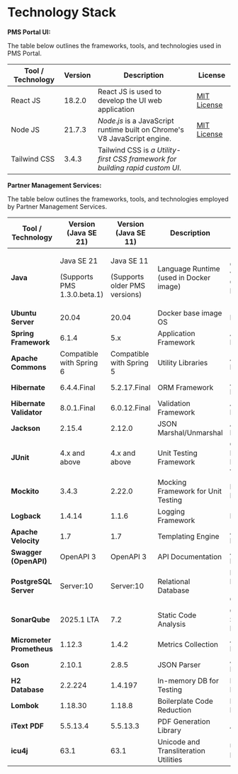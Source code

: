 # Technology Stack

**PMS Portal UI:**

The table below outlines the frameworks, tools, and technologies used in PMS Portal.

| Tool / Technology | Version | Description                                                                   | License                                                             |
| ----------------- | ------- | ----------------------------------------------------------------------------- | ------------------------------------------------------------------- |
| React JS          | 18.2.0  | React JS is used to develop the UI web application                            | [MIT License](https://github.com/angular/angular/blob/main/LICENSE) |
| Node JS           | 21.7.3  | _Node_._js_ is a JavaScript runtime built on Chrome's V8 JavaScript engine.   | [MIT License](https://github.com/nodejs/node/blob/main/LICENSE)     |
| Tailwind CSS      | 3.4.3   | Tailwind CSS is _a Utility-first CSS framework for building rapid custom UI_. |                                                                     |

**Partner Management Services:**

The table below outlines the frameworks, tools, and technologies employed by Partner Management Services.

<table><thead><tr><th width="143.8082275390625">Tool / Technology</th><th width="146.67828369140625">Version (Java SE 21)</th><th>Version (Java SE 11)</th><th>Description</th><th>License</th></tr></thead><tbody><tr><td><strong>Java</strong></td><td><p>Java SE 21</p><p>(Supports PMS 1.3.0.beta.1)</p></td><td><p>Java SE 11</p><p>(Supports older PMS versions)</p></td><td>Language Runtime (used in Docker image)</td><td>GNU GPL v2 with Classpath Exception</td></tr><tr><td><strong>Ubuntu Server</strong></td><td>20.04</td><td>20.04</td><td>Docker base image OS</td><td>Free</td></tr><tr><td><strong>Spring Framework</strong></td><td>6.1.4</td><td>5.x</td><td>Application Framework</td><td>Apache License 2.0</td></tr><tr><td><strong>Apache Commons</strong></td><td>Compatible with Spring 6</td><td>Compatible with Spring 5</td><td>Utility Libraries</td><td>Apache License 2.0</td></tr><tr><td><strong>Hibernate</strong></td><td>6.4.4.Final</td><td>5.2.17.Final</td><td>ORM Framework</td><td>Apache License 2.0</td></tr><tr><td><strong>Hibernate Validator</strong></td><td>8.0.1.Final</td><td>6.0.12.Final</td><td>Validation Framework</td><td>Apache License 2.0</td></tr><tr><td><strong>Jackson</strong></td><td>2.15.4</td><td>2.12.0</td><td>JSON Marshal/Unmarshal</td><td>Apache License 2.0</td></tr><tr><td><strong>JUnit</strong></td><td>4.x and above</td><td>4.x and above</td><td>Unit Testing Framework</td><td>Common Public License v1.0</td></tr><tr><td><strong>Mockito</strong></td><td>3.4.3</td><td>2.22.0</td><td>Mocking Framework for Unit Testing</td><td>MIT License</td></tr><tr><td><strong>Logback</strong></td><td>1.4.14</td><td>1.1.6</td><td>Logging Framework</td><td>LGPL v2.1</td></tr><tr><td><strong>Apache Velocity</strong></td><td>1.7</td><td>1.7</td><td>Templating Engine</td><td>Apache License 2.0</td></tr><tr><td><strong>Swagger (OpenAPI)</strong></td><td>OpenAPI 3</td><td>OpenAPI 3</td><td>API Documentation</td><td>Apache License 2.0</td></tr><tr><td><strong>PostgreSQL Server</strong></td><td>Server:10</td><td>Server:10</td><td>Relational Database</td><td>PostgreSQL License (BSD 2-Clause)</td></tr><tr><td><strong>SonarQube</strong></td><td>2025.1 LTA</td><td>7.2</td><td>Static Code Analysis</td><td>Open Source License</td></tr><tr><td><strong>Micrometer Prometheus</strong></td><td>1.12.3</td><td>1.4.2</td><td>Metrics Collection</td><td>Apache License 2.0</td></tr><tr><td><strong>Gson</strong></td><td>2.10.1</td><td>2.8.5</td><td>JSON Parser</td><td>Apache License 2.0</td></tr><tr><td><strong>H2 Database</strong></td><td>2.2.224</td><td>1.4.197</td><td>In-memory DB for Testing</td><td>EPL 1.0 / MPL 2.0</td></tr><tr><td><strong>Lombok</strong></td><td>1.18.30</td><td>1.18.8</td><td>Boilerplate Code Reduction</td><td>MIT License</td></tr><tr><td><strong>iText PDF</strong></td><td>5.5.13.4</td><td>5.5.13.3</td><td>PDF Generation Library</td><td>AGPL v3.0</td></tr><tr><td><strong>icu4j</strong></td><td>63.1</td><td>63.1</td><td>Unicode and Transliteration Utilities</td><td>Unicode License</td></tr></tbody></table>

